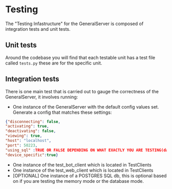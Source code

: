 # Testing
The "Testing Infastructure" for the GeneralServer is composed of integration tests and unit tests.

## Unit tests
Around the codebase you will find that each testable unit has a test file called `tests.py` these are for the specific unit.

## Integration tests
There is one main test that is carried out to gauge the correctness of the GeneralServer, it involves running:

  - One instance of the GeneralServer with the default config values set. Generate a config that matches
  these settings:
  ```JSON
  {"disconnecting": false, 
  "activating": true, 
  "deactivating": false, 
  "viewing": true,
  "host": "localhost", 
  "port": 50223, 
  "using_sql" :TRUE OR FALSE DEPENDING ON WHAT EXACTLY YOU ARE TESTING(database or memory), 
  "device_specific":true}
  ```
  - One instance of the test_bot_client which is located in TestClients
  - One instance of the test_web_client which is located in TestClients
  - [OPTIONAL] One instance of a POSTGRES SQL db, this is optional based on if you are testing the memory mode or the database mode.
  
  
